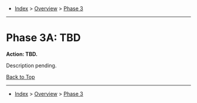<a id="top"></a>

- [Index](../index.md) > [Overview](overview.md) > [Phase 3](phase_03.md)

---

<a id="actions"></a>

# Phase 3A: TBD

<a id="3a-action-01"></a>

**Action: TBD.**

Description pending.

<a class="inline-navlink-page-top" href="#top">Back to Top</a>

---

- [Index](../index.md) > [Overview](overview.md) > [Phase 3](phase_03.md)
